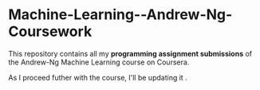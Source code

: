 # Machine-Learning--Andrew-Ng-Coursework

This repository contains all my **programming assignment submissions** of the Andrew-Ng Machine Learning course on Coursera.

As I proceed futher with the course, I'll be updating it .


